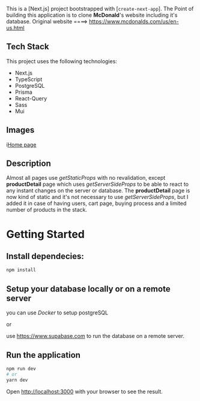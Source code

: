 This is a [Next.js] project bootstrapped with [`create-next-app`]. The Point of building this application is to clone **McDonald**'s website including it's database.
Original website ====> https://www.mcdonalds.com/us/en-us.html

## Tech Stack

This project uses the following technologies:

- Next.js
- TypeScript
- PostgreSQL
- Prisma
- React-Query
- Sass
- Mui

## Images

i[Home page](/public/images/home.jpg)

## Description

Almost all pages use _getStaticProps_ with no revalidation, except **productDetail** page which uses _getServerSideProps_ to be able to react to any instant changes on the server or database.
The **productDetail** page is now kind of static and it's not necessary to use _getServerSideProps_, but I added it in case of having users, cart page, buying process and a limited number of products in the stack.

# Getting Started

## Install dependecies:

```bash
npm install
```

## Setup your database locally or on a remote server

you can use _Docker_ to setup postgreSQL

or

use https://www.supabase.com to run the database on a remote server.

## Run the application

```bash
npm run dev
# or
yarn dev
```

Open [http://localhost:3000](http://localhost:3000) with your browser to see the result.
